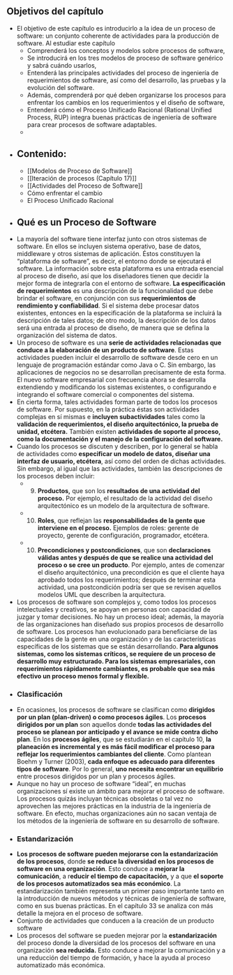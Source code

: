 ## Objetivos del capítulo
- El objetivo de este capítulo es introducirlo a la idea de un proceso de software: un conjunto coherente de actividades para la producción de software. Al estudiar este capítulo
	- Comprenderá los conceptos y modelos sobre procesos de software,
	- Se introducirá en los tres modelos de proceso de software genérico y sabrá cuándo usarlos,
	- Entenderá las principales actividades del proceso de ingeniería de requerimientos de software, así como del desarrollo, las pruebas y la evolución del software.
	- Además, comprenderá por qué deben organizarse los procesos para enfrentar los cambios en los requerimientos y el diseño de software,
	- Entenderá cómo el Proceso Unificado Racional (Rational Unified Process, RUP) integra buenas prácticas de ingeniería de software para crear procesos de software adaptables.
	-
- ## Contenido:
	- [[Modelos de Proceso de Software]]
	- [[Iteración de procesos (Capítulo 17)]]
	- [[Actividades del Proceso de Software]]
	- Cómo enfrentar el cambio
	- El Proceso Unificado Racional
- ## Qué es un Proceso de Software
- La mayoría del software tiene interfaz junto con otros sistemas de software. En ellos se incluyen sistema operativo, base de datos, middleware y otros sistemas de aplicación. Éstos constituyen la “plataforma de software”, es decir, el entorno donde se ejecutará el software. La información sobre esta plataforma es una entrada esencial al proceso de diseño, así que los diseñadores tienen que decidir la mejor forma de integrarla con el entorno de software. **La especificación de requerimientos** es una descripción de la funcionalidad que debe brindar el software, en conjunción con sus **requerimientos de rendimiento y confiabilidad**. Si el sistema debe procesar datos existentes, entonces en la especificación de la plataforma se incluirá la descripción de tales datos; de otro modo, la descripción de los datos será una entrada al  proceso de diseño, de manera que se defina la organización del sistema de datos.
- Un proceso de software es una **serie de actividades relacionadas que conduce a la elaboración de un producto de software**. Estas actividades pueden incluir el desarrollo de software desde cero en un lenguaje de programación estándar como Java o C. Sin embargo, las aplicaciones de negocios no se desarrollan precisamente de esta forma. El nuevo software empresarial con frecuencia ahora se desarrolla extendiendo y modificando los sistemas existentes, o configurando e integrando el software comercial o componentes del sistema.
- En cierta forma, tales actividades forman parte de todos los procesos de software. Por supuesto, en la práctica éstas son actividades complejas en sí mismas e **incluyen subactividades** tales como la **validación de requerimientos, el diseño arquitectónico, la prueba de unidad, etcétera.** También existen **actividades de soporte al proceso, como la documentación y el manejo de la configuración del software.**
- Cuando los procesos se discuten y describen, por lo general se habla de actividades como **especificar un modelo de datos, diseñar una interfaz de usuario, etcétera**, así como del orden de dichas 
   actividades. Sin embargo, al igual que las actividades, también las descripciones de los procesos deben incluir:
	- 9. **Productos,** que son los **resultados de una actividad del proceso.** Por ejemplo, el resultado de la actividad del diseño arquitectónico es un modelo de la arquitectura de software.
	- 10. **Roles**, que reflejan las **responsabilidades de la gente que interviene en el proceso.** Ejemplos de roles: gerente de proyecto, gerente de configuración, programador, etcétera.
	- 10. **Precondiciones y postcondiciones**, que son **declaraciones válidas antes y después de que se realice una actividad del proceso o se cree un producto**. Por ejemplo, antes de comenzar el diseño arquitectónico, una precondición es que el cliente haya aprobado todos los requerimientos; después de terminar esta actividad, una postcondición podría ser que se revisen aquellos modelos UML que describen la arquitectura.
- Los procesos de software son complejos y, como todos los procesos intelectuales y creativos, se apoyan en personas con capacidad de juzgar y tomar decisiones. No hay un proceso ideal; además, la mayoría de las organizaciones han diseñado sus propios procesos de desarrollo de software. Los procesos han evolucionado para beneficiarse de las capacidades de la gente en una organización y de las características específicas de los sistemas que se están desarrollando. **Para algunos sistemas, como los sistemas críticos, se requiere de un proceso de desarrollo muy estructurado. Para los sistemas empresariales, con requerimientos rápidamente cambiantes, es probable que sea más efectivo un proceso menos formal y flexible.**
- ### Clasificación
- En ocasiones, los procesos de software se clasifican como **dirigidos por un plan (plan-driven) o como procesos ágiles**. Los **procesos dirigidos por un plan** son aquellos donde **todas las actividades del proceso se planean por anticipado y el avance se mide contra dicho plan**. En los **procesos ágiles**, que se estudiarán en el capítulo 10, **la planeación es incremental y es más fácil modificar el proceso para reflejar los requerimientos cambiantes del cliente**. Como plantean Boehm y Turner (2003), **cada enfoque es adecuado para diferentes tipos de software**. Por lo general, **uno necesita encontrar un equilibrio** entre  procesos dirigidos por un plan y procesos ágiles.
- Aunque no hay un proceso de software “ideal”, en muchas organizaciones sí existe  un ámbito para mejorar el proceso de software. Los procesos quizás incluyan técnicas  obsoletas o tal vez no aprovechen las mejores prácticas en la industria de la ingeniería de  software. En efecto, muchas organizaciones aún no sacan ventaja de los métodos de la   ingeniería de software en su desarrollo de software.
- ### Estandarización
- **Los procesos de software pueden mejorarse con la estandarización de los procesos**, donde **se reduce la diversidad en los procesos de software en una organización**. Esto conduce a **mejorar la comunicación**, a r**educir el tiempo de capacitación,** y a que **el soporte de los procesos automatizados sea más económico**. La estandarización también representa un primer paso importante tanto en la introducción de nuevos métodos y técnicas de ingeniería de software, como en sus buenas prácticas. En el capítulo 33 se analiza con más detalle la mejora en el proceso de software.
- Conjunto de actividades que conducen a la creación de un producto software
- Los procesos del software se pueden mejorar por la **estandarización** del proceso donde la diversidad de los procesos del software en una organización **sea reducida.**   Esto conduce a mejorar la comunicación y a una reducción del tiempo de formación, y hace la ayuda al proceso automatizado más económica.